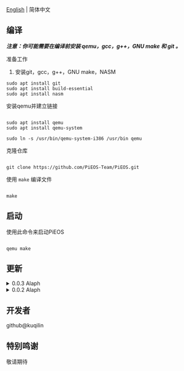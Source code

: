 [English](README.md) | 简体中文

## 编译


<i><strong> 注意：你可能需要在编译前安装 qemu，gcc，g++，GNU make 和 git 。</strong></i>

准备工作

1. 安装git，gcc，g++，GNU make，NASM

```bush
sudo apt install git
sudo apt install build-essential
sudo apt install nasm
```


安装qemu并建立链接


```bush

sudo apt install qemu
sudo apt install qemu-system

sudo ln -s /usr/bin/qemu-system-i386 /usr/bin qemu

```


克隆仓库


```bush

git clone https://github.com/PiEOS-Team/PiEOS.git

```


使用 `make` 编译文件


```bush

make

```


## 启动


使用此命令来启动PiEOS

```bush

qemu make

```


## 更新


<details>


<summary>0.0.3 Alaph</summary>


- 增加输入输出函数


- 移除了HIM :)


</details>


<details>


<summary>0.0.2 Alaph</summary>

- 修复了无法编译的问题（缺少floppy.img）

</details>


## 开发者

github@kuqilin

## 特别鸣谢

敬请期待



